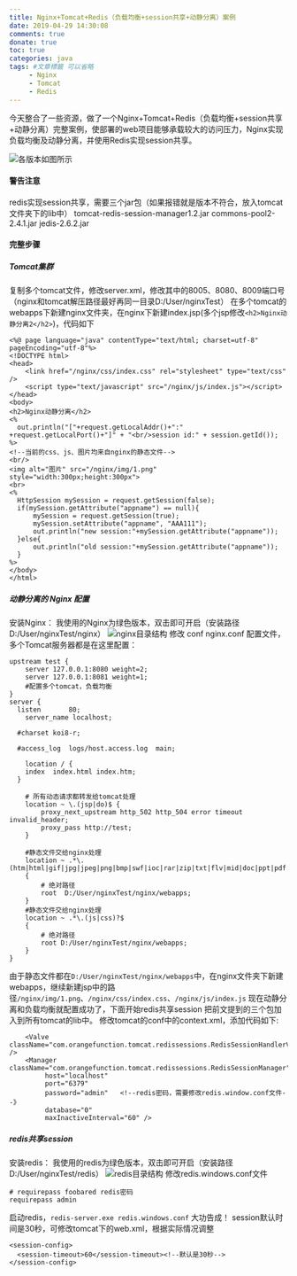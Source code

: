 ```yaml
---
title: Nginx+Tomcat+Redis（负载均衡+session共享+动静分离）案例
date: 2019-04-29 14:30:08
comments: true
donate: true
toc: true
categories: java
tags: #文章標籤 可以省略
	 - Nginx
	 - Tomcat
	 - Redis
---
```

今天整合了一些资源，做了一个Nginx+Tomcat+Redis（负载均衡+session共享+动静分离）完整案例，使部署的web项目能够承载较大的访问压力，Nginx实现负载均衡及动静分离，并使用Redis实现session共享。
<!-- more -->
![各版本如图所示](/nginx1.png)
#### 警告注意
redis实现session共享，需要三个jar包（如果报错就是版本不符合，放入tomcat文件夹下的lib中）
tomcat-redis-session-manager1.2.jar
commons-pool2-2.4.1.jar
jedis-2.6.2.jar
#### 完整步骤
##### Tomcat集群
复制多个tomcat文件，修改server.xml，修改其中的8005、8080、8009端口号（nginx和tomcat解压路径最好再同一目录D:/User/nginxTest）
在多个tomcat的webapps下新建nginx文件夹，在nginx下新建index.jsp(多个jsp修改`<h2>Nginx动静分离2</h2>`)，代码如下
```
<%@ page language="java" contentType="text/html; charset=utf-8" pageEncoding="utf-8"%>
<!DOCTYPE html>
<head>
	<link href="/nginx/css/index.css" rel="stylesheet" type="text/css" />
	<script type="text/javascript" src="/nginx/js/index.js"></script>
</head>
<body>
<h2>Nginx动静分离</h2>
<% 
  out.println("["+request.getLocalAddr()+":" +request.getLocalPort()+"]" + "<br/>session id:" + session.getId());  
%>
<!--当前的css、js、图片均来自nginx的静态文件-->
<br/>
<img alt="图片" src="/nginx/img/1.png" style="width:300px;height:300px">
<br>
<%
  HttpSession mySession = request.getSession(false);
  if(mySession.getAttribute("appname") == null){
	  mySession = request.getSession(true);
	  mySession.setAttribute("appname", "AAA111");
	  out.println("new session:"+mySession.getAttribute("appname"));
  }else{
  	  out.println("old session:"+mySession.getAttribute("appname"));
  }
%>
</body>
</html>
```
##### 动静分离的 Nginx 配置
安装Nginx：
我使用的Nginx为绿色版本，双击即可开启（安装路径 D:/User/nginxTest/nginx）
![nginx目录结构](/nginx2.png)
修改 conf nginx.conf 配置文件，多个Tomcat服务器都是在这里配置：
```
upstream test {
	server 127.0.0.1:8080 weight=2;
	server 127.0.0.1:8081 weight=1;
	#配置多个tomcat，负载均衡
}
server {
  listen       80;
	server_name	localhost;

  #charset koi8-r;

  #access_log  logs/host.access.log  main;
	
	location / {
    index  index.html index.htm;
  }
	
	# 所有动态请求都转发给tomcat处理 
	location ~ \.(jsp|do)$ { 
		proxy_next_upstream http_502 http_504 error timeout invalid_header;
		proxy_pass http://test;
	} 
	 
	#静态文件交给nginx处理
	location ~ .*\.(htm|html|gif|jpg|jpeg|png|bmp|swf|ioc|rar|zip|txt|flv|mid|doc|ppt|pdf|xls|mp3|wma)$
	{
		# 绝对路径
		root  D:/User/nginxTest/nginx/webapps;
	}
	#静态文件交给nginx处理
	location ~ .*\.(js|css)?$
	{
		# 绝对路径
		root D:/User/nginxTest/nginx/webapps;
	}
}
```
由于静态文件都在`D:/User/nginxTest/nginx/webapps`中，在nginx文件夹下新建webapps，继续新建jsp中的路径`/nginx/img/1.png`、`/nginx/css/index.css`、`/nginx/js/index.js`
现在动静分离和负载均衡就配置成功了，下面开始redis共享session
把前文提到的三个包加入到所有tomcat的lib中。
修改tomcat的conf中的context.xml，添加代码如下:
```
	<Valve className="com.orangefunction.tomcat.redissessions.RedisSessionHandlerValve" />  
    <Manager className="com.orangefunction.tomcat.redissessions.RedisSessionManager"  
         host="localhost"   
         port="6379"
         password="admin"	<!--redis密码，需要修改redis.window.conf文件--》
         database="0"
         maxInactiveInterval="60" />
```
##### redis共享session
安装redis：
我使用的redis为绿色版本，双击即可开启（安装路径 D:/User/nginxTest/redis）
![redis目录结构](/redis1.png)
修改redis.windows.conf文件
```
# requirepass foobared redis密码
requirepass admin
```
启动redis，`redis-server.exe redis.windows.conf`
大功告成！
session默认时间是30秒，可修改tomcat下的web.xml，根据实际情况调整
```
<session-config>
  <session-timeout>60</session-timeout><!--默认是30秒-->
</session-config>
```